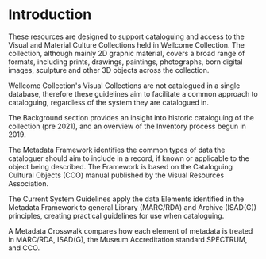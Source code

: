 # Introduction

These resources are designed to support cataloguing and access to the Visual and Material Culture Collections held in Wellcome Collection. The collection, although mainly 2D graphic material, covers a broad range of formats, including prints, drawings, paintings, photographs, born digital images, sculpture and other 3D objects across the collection.

Wellcome Collection's Visual Collections are not catalogued in a single database, therefore these guidelines aim to facilitate a common approach to cataloguing, regardless of the system they are catalogued in. 

The Background section provides an insight into historic cataloguing of the collection \(pre 2021\), and an overview of the Inventory process begun in 2019.

The Metadata Framework identifies the common types of data the cataloguer should aim to include in a record, if known or applicable to the object being described. The Framework is based on the Cataloguing Cultural Objects \(CCO\) manual published by the Visual Resources Association. 

The Current System Guidelines apply the data Elements identified in the Metadata Framework to general Library \(MARC/RDA\) and Archive \(ISAD\(G\)\) principles, creating practical guidelines for use when cataloguing. 

A Metadata Crosswalk compares how each element of metadata is treated in MARC/RDA, ISAD\(G\), the Museum Accreditation standard SPECTRUM, and CCO. 





